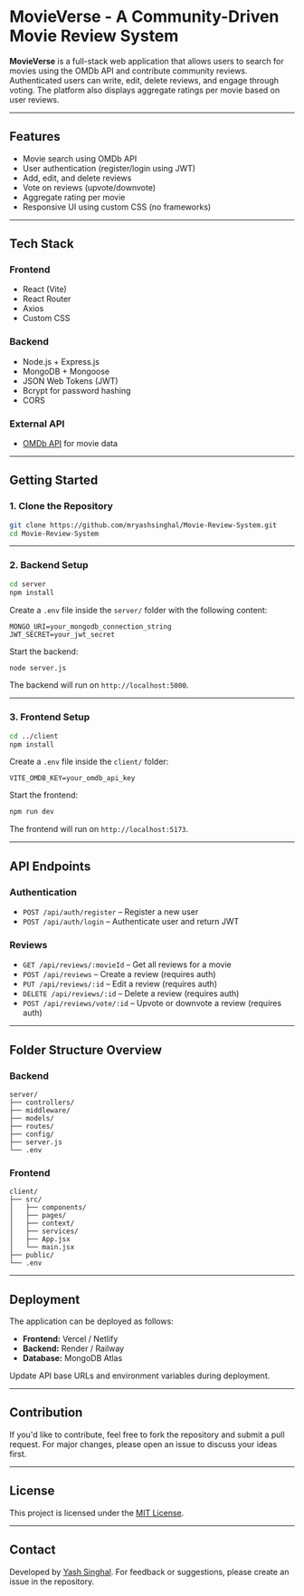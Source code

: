 

# MovieVerse - A Community-Driven Movie Review System

**MovieVerse** is a full-stack web application that allows users to search for movies using the OMDb API and contribute community reviews. Authenticated users can write, edit, delete reviews, and engage through voting. The platform also displays aggregate ratings per movie based on user reviews.

---

## Features

- Movie search using OMDb API
- User authentication (register/login using JWT)
- Add, edit, and delete reviews
- Vote on reviews (upvote/downvote)
- Aggregate rating per movie
- Responsive UI using custom CSS (no frameworks)

---

## Tech Stack

### Frontend
- React (Vite)
- React Router
- Axios
- Custom CSS

### Backend
- Node.js + Express.js
- MongoDB + Mongoose
- JSON Web Tokens (JWT)
- Bcrypt for password hashing
- CORS

### External API
- [OMDb API](https://www.omdbapi.com/) for movie data

---

## Getting Started

### 1. Clone the Repository

```bash
git clone https://github.com/mryashsinghal/Movie-Review-System.git
cd Movie-Review-System
````

---

### 2. Backend Setup

```bash
cd server
npm install
```

Create a `.env` file inside the `server/` folder with the following content:

```env
MONGO_URI=your_mongodb_connection_string
JWT_SECRET=your_jwt_secret
```

Start the backend:

```bash
node server.js
```

The backend will run on `http://localhost:5000`.

---

### 3. Frontend Setup

```bash
cd ../client
npm install
```

Create a `.env` file inside the `client/` folder:

```env
VITE_OMDB_KEY=your_omdb_api_key
```

Start the frontend:

```bash
npm run dev
```

The frontend will run on `http://localhost:5173`.

---

## API Endpoints

### Authentication

* `POST /api/auth/register` – Register a new user
* `POST /api/auth/login` – Authenticate user and return JWT

### Reviews

* `GET /api/reviews/:movieId` – Get all reviews for a movie
* `POST /api/reviews` – Create a review (requires auth)
* `PUT /api/reviews/:id` – Edit a review (requires auth)
* `DELETE /api/reviews/:id` – Delete a review (requires auth)
* `POST /api/reviews/vote/:id` – Upvote or downvote a review (requires auth)

---

## Folder Structure Overview

### Backend

```
server/
├── controllers/
├── middleware/
├── models/
├── routes/
├── config/
├── server.js
└── .env
```

### Frontend

```
client/
├── src/
│   ├── components/
│   ├── pages/
│   ├── context/
│   ├── services/
│   ├── App.jsx
│   └── main.jsx
├── public/
└── .env
```

---

## Deployment

The application can be deployed as follows:

* **Frontend:** Vercel / Netlify
* **Backend:** Render / Railway
* **Database:** MongoDB Atlas

Update API base URLs and environment variables during deployment.

---

## Contribution

If you'd like to contribute, feel free to fork the repository and submit a pull request. For major changes, please open an issue to discuss your ideas first.

---

## License

This project is licensed under the [MIT License](LICENSE).

---

## Contact

Developed by [Yash Singhal](https://github.com/mryashsinghal). For feedback or suggestions, please create an issue in the repository.
